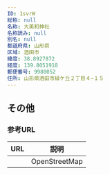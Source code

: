 ```yaml
---
ID: 1svrW
総称: null
名称: 大美和神社
名称読み: null
別名: null
都道府県: 山形県
区域: 酒田市
緯度: 38.8927872
経度: 139.8051918
郵便番号: 9980052
住所: 山形県酒田市緑ケ丘２丁目４−１５
---
```


## その他

### 参考URL

| URL | 説明          |
| --- | ------------- |
|     | OpenStreetMap |
